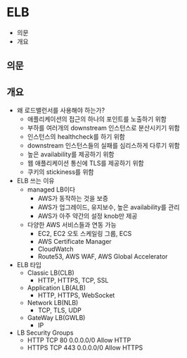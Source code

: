 # ELB

- 의문
- 개요

## 의문

## 개요

- 왜 로드밸런서를 사용해야 하는가?
  - 애플리케이션의 접근의 하나의 포인트를 노출하기 위함
  - 부하를 여러개의 downstream 인스턴스로 분산시키기 위함
  - 인스턴스의 healthcheck를 하기 위함
  - downstream 인스턴스들의 실패를 심리스하게 다루기 위함
  - 높은 availability를 제공하기 위함
  - 웹 애플리케이션 통신에 TLS를 제공하기 위함
  - 쿠키의 stickiness를 위함
- ELB 쓰는 이유
  - managed LB이다
    - AWS가 동작하는 것을 보증
    - AWS가 업그레이드, 유지보수, 높은 availability를 관리
    - AWS가 아주 약간의 설정 knob만 제공
  - 다양한 AWS 서비스들과 연동 가능
    - EC2, EC2 오토 스케일링 그룹, ECS
    - AWS Certificate Manager
    - CloudWatch
    - Route53, AWS WAF, AWS Global Accelerator
- ELB 타입
  - Classic LB(CLB)
    - HTTP, HTTPS, TCP, SSL
  - Application LB(ALB)
    - HTTP, HTTPS, WebSocket
  - Network LB(NLB)
    - TCP, TLS, UDP
  - GateWay LB(GWLB)
    - IP
- LB Security Groups
  - HTTP TCP 80 0.0.0.0/0 Allow HTTP
  - HTTPS TCP 443 0.0.0.0/0 Allow HTTPS
